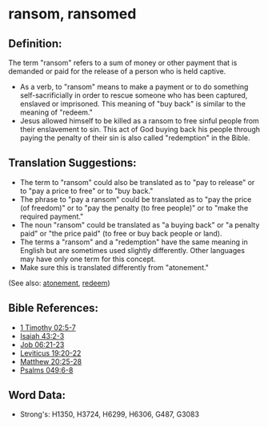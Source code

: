 # ransom, ransomed #

## Definition: ##

The term "ransom" refers to a sum of money or other payment that is demanded or paid for the release of a person who is held captive.

* As a verb, to "ransom" means to make a payment or to do something self-sacrificially in order to rescue someone who has been captured, enslaved or imprisoned. This meaning of "buy back" is similar to the meaning of "redeem."
* Jesus allowed himself to be killed as a ransom to free sinful people from their enslavement to sin. This act of God buying back his people through paying the penalty of their sin is also called "redemption" in the Bible.

## Translation Suggestions: ##

* The term to "ransom" could also be translated as to "pay to release" or to "pay a price to free" or to "buy back."
* The phrase to "pay a ransom" could be translated as to "pay the price (of freedom)" or to "pay the penalty (to free people)" or to "make the required payment."
* The noun "ransom" could be translated as "a buying back" or "a penalty paid" or "the price paid" (to free or buy back people or land).
* The terms a "ransom" and a "redemption" have the same meaning in English but are sometimes used slightly differently. Other languages may have only one term for this concept.
* Make sure this is translated differently from "atonement."

(See also: [atonement](../kt/atonement.md), [redeem](../kt/redeem.md))

## Bible References: ##

* [1 Timothy 02:5-7](rc://en/tn/help/1ti/02/05)
* [Isaiah 43:2-3](rc://en/tn/help/isa/43/02)
* [Job 06:21-23](rc://en/tn/help/job/06/21)
* [Leviticus 19:20-22](rc://en/tn/help/lev/19/20)
* [Matthew 20:25-28](rc://en/tn/help/mat/20/25)
* [Psalms 049:6-8](rc://en/tn/help/psa/049/006)


## Word Data: ##

* Strong's: H1350, H3724, H6299, H6306, G487, G3083
